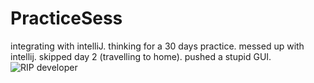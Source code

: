 # PracticeSess
integrating with intelliJ.
thinking for a 30 days practice.
messed up with intellij.
skipped day 2 (travelling to home).
pushed a stupid GUI. 
![RIP developer](https://media.giphy.com/media/koUtwnvA3TY7C/giphy.gif)
